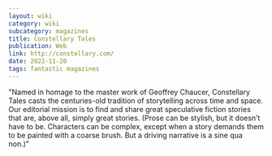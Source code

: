 ```yaml
---
layout: wiki
category: wiki
subcategory: magazines
title: Constellary Tales
publication: Web
link: http://constellary.com/
date: 2022-11-20
tags: fantastic magazines
---
```


"Named in homage to the master work of Geoffrey Chaucer, Constellary Tales casts the centuries-old tradition of storytelling across time and space. Our editorial mission is to find and share great speculative fiction stories that are, above all, simply great stories. (Prose can be stylish, but it doesn’t have to be. Characters can be complex, except when a story demands them to be painted with a coarse brush. But a driving narrative is a sine qua non.)"
